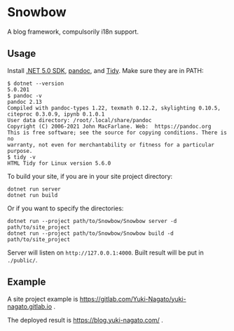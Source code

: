 # Snowbow

A blog framework, compulsorily i18n support.

## Usage

Install [.NET 5.0 SDK](https://dotnet.microsoft.com/), [pandoc](https://pandoc.org/), and [Tidy](https://www.html-tidy.org/). Make sure they are in PATH:

```
$ dotnet --version
5.0.201
$ pandoc -v
pandoc 2.13
Compiled with pandoc-types 1.22, texmath 0.12.2, skylighting 0.10.5,
citeproc 0.3.0.9, ipynb 0.1.0.1
User data directory: /root/.local/share/pandoc
Copyright (C) 2006-2021 John MacFarlane. Web:  https://pandoc.org
This is free software; see the source for copying conditions. There is no
warranty, not even for merchantability or fitness for a particular purpose.
$ tidy -v
HTML Tidy for Linux version 5.6.0
```

To build your site, if you are in your site project directory:

```
dotnet run server
dotnet run build
```

Or if you want to specify the directories:

```
dotnet run --project path/to/Snowbow/Snowbow server -d path/to/site_project
dotnet run --project path/to/Snowbow/Snowbow build -d path/to/site_project
```

Server will listen on `http://127.0.0.1:4000`. Built result will be put in `./public/`.

## Example

A site project example is https://gitlab.com/Yuki-Nagato/yuki-nagato.gitlab.io .

The deployed result is https://blog.yuki-nagato.com/ .